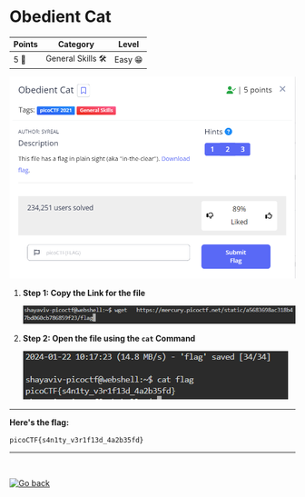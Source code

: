 # Obedient Cat

| **Points** |    **Category**      |    **Level** |
|--------|----------------|-------|
| 5 :muscle:     | General Skills 🛠️ | Easy :grin: |

![image](images/1.png)

1. **Step 1: Copy the Link for the file**
   
    ![Screenshot](images/2.png)

3. **Step 2: Open the file using the `cat` Command**
   
    ![Screenshto](images/3.png)

---

**Here's the flag:**
```text
picoCTF{s4n1ty_v3r1f13d_4a2b35fd}
```

---

<br>

[![Go back](https://readme-components.vercel.app/api?component=button&text=Go+back)](/)
